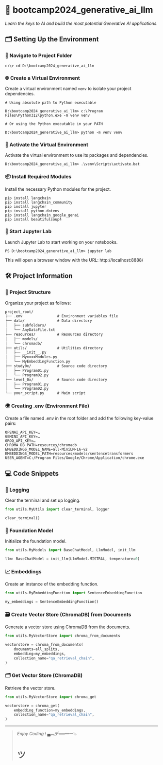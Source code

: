 # 🌟 bootcamp2024_generative_ai_llm

_Learn the keys to AI and build the most potential Generative AI applications._

## 🗂 Setting Up the Environment

### 📂 Navigate to Project Folder

```dos
c:\> cd D:\bootcamp2024_generative_ai_llm
```


### 🌐 Create a Virtual Environment

Create a virtual environment named ```venv``` to isolate your project dependencies.

```dos
# Using absolute path to Python executable

D:\bootcamp2024_generative_ai_llm> c:\Program Files\Python312\python.exe -m venv venv

# Or using the Python executable in your PATH

D:\bootcamp2024_generative_ai_llm> python -m venv venv
```

### 🔌 Activate the Virtual Environment

Activate the virtual environment to use its packages and dependencies.

```dos
D:\bootcamp2024_generative_ai_llm> .\venv\Scripts\activate.bat
```
 

### 📦 Install Required Modules

Install the necessary Python modules for the project.

```dos
pip install langchain
pip install langchain_community
pip install jupyter
pip install python-dotenv 
pip install langchain_google_genai
pip install beautifulsoup4
```

### 🚀 Start Jupyter Lab

Launch Jupyter Lab to start working on your notebooks.

```dos
PS D:\bootcamp2024_generative_ai_llm> jupyter lab
```

This will open a browser window with the URL: http://localhost:8888/

## 🛠 Project Information

### 📁 Project Structure

Organize your project as follows:

```markdown
project_root/
├── .env                # Environment variables file
├── data/               # Data directory
│   ├── subfolders/
│   └── AnyDataFile.txt
├── resources/          # Resources directory
│   ├── models/
│   └── chromadb/
├── utils/              # Utilities directory
│   ├── __init__.py
│   ├── MyxxxxModules.py
│   └── MyEmbeddingFunction.py
├── study0x/            # Source code directory
│   ├── Program01.py
│   └── Program02.py
├── level_0x/           # Source code directory
│   ├── Program01.py
│   └── Program02.py
└── your_script.py      # Main script
```

### 🌍 Creating .env (Environment File)

Create a file named .env in the root folder and add the following key-value pairs:

```
OPENAI_API_KEY=…
GEMINI_API_KEY=…
GROQ_API_KEY=…
CHROMA_DB_PATH=resources/chromadb
EMBEDDINGS_MODEL_NAME=all-MiniLM-L6-v2
EMBEDDINGS_MODEL_PATH=resources/models/sentencetransformers
USER_AGENT=C:/Program Files/Google/Chrome/Application/chrome.exe
```

## 💻 Code Snippets

### 📝 Logging

Clear the terminal and set up logging.

```python
from utils.MyUtils import clear_terminal, logger

clear_terminal()
```

### 🤖 Foundation Model

Initialize the foundation model.

```python
from utils.MyModels import BaseChatModel, LlmModel, init_llm

llm: BaseChatModel = init_llm(LlmModel.MISTRAL, temperature=0)
```

### 📈 Embeddings

Create an instance of the embedding function.

```python
from utils.MyEmbeddingFunction import SentenceEmbeddingFunction

my_embeddings = SentenceEmbeddingFunction()
```

### 🗃️ Create Vector Store (ChromaDB) from Documents

Generate a vector store using ChromaDB from the documents.

```python
from utils.MyVectorStore import chroma_from_documents

vectorstore = chroma_from_documents(
    documents=all_splits, 
    embedding=my_embeddings, 
    collection_name="qa_retrieval_chain",
)
```

### 🗂️ Get Vector Store (ChromaDB)

Retrieve the vector store.

```python
from utils.MyVectorStore import chroma_get

vectorstore = chroma_get(
    embedding_function=my_embeddings,
    collection_name="qa_retrieval_chain",     
)
```





---

> _Enjoy Coding !_
> ▄︻デ══━一💥
> # ツ
